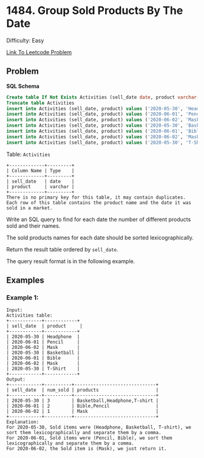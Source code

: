 # 1484. Group Sold Products By The Date
Difficulty: Easy

[Link To Leetcode Problem](https://leetcode.com/problems/group-sold-products-by-the-date/)

## Problem
**SQL Schema**
```sql
Create table If Not Exists Activities (sell_date date, product varchar(20))
Truncate table Activities
insert into Activities (sell_date, product) values ('2020-05-30', 'Headphone')
insert into Activities (sell_date, product) values ('2020-06-01', 'Pencil')
insert into Activities (sell_date, product) values ('2020-06-02', 'Mask')
insert into Activities (sell_date, product) values ('2020-05-30', 'Basketball')
insert into Activities (sell_date, product) values ('2020-06-01', 'Bible')
insert into Activities (sell_date, product) values ('2020-06-02', 'Mask')
insert into Activities (sell_date, product) values ('2020-05-30', 'T-Shirt')
```

Table: `Activities`
```
+-------------+---------+
| Column Name | Type    |
+-------------+---------+
| sell_date   | date    |
| product     | varchar |
+-------------+---------+
There is no primary key for this table, it may contain duplicates.
Each row of this table contains the product name and the date it was sold in a market.
```

Write an SQL query to find for each date the number of different products sold and their names.

The sold products names for each date should be sorted lexicographically.

Return the result table ordered by `sell_date`.

The query result format is in the following example.

## Examples
### Example 1:
```
Input: 
Activities table:
+------------+------------+
| sell_date  | product     |
+------------+------------+
| 2020-05-30 | Headphone  |
| 2020-06-01 | Pencil     |
| 2020-06-02 | Mask       |
| 2020-05-30 | Basketball |
| 2020-06-01 | Bible      |
| 2020-06-02 | Mask       |
| 2020-05-30 | T-Shirt    |
+------------+------------+
Output: 
+------------+----------+------------------------------+
| sell_date  | num_sold | products                     |
+------------+----------+------------------------------+
| 2020-05-30 | 3        | Basketball,Headphone,T-shirt |
| 2020-06-01 | 2        | Bible,Pencil                 |
| 2020-06-02 | 1        | Mask                         |
+------------+----------+------------------------------+
Explanation: 
For 2020-05-30, Sold items were (Headphone, Basketball, T-shirt), we sort them lexicographically and separate them by a comma.
For 2020-06-01, Sold items were (Pencil, Bible), we sort them lexicographically and separate them by a comma.
For 2020-06-02, the Sold item is (Mask), we just return it.
```
